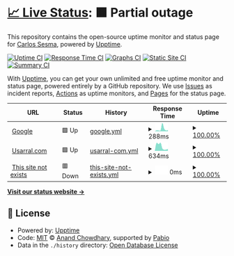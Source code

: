 # [📈 Live Status](https://usarral.github.io/upptime-demo): <!--live status--> **🟧 Partial outage**

This repository contains the open-source uptime monitor and status page for [Carlos Sesma](usarral.com), powered by [Upptime](https://github.com/upptime/upptime).

[![Uptime CI](https://github.com/usarral/upptime-demo/workflows/Uptime%20CI/badge.svg)](https://github.com/usarral/upptime-demo/actions?query=workflow%3A%22Uptime+CI%22)
[![Response Time CI](https://github.com/usarral/upptime-demo/workflows/Response%20Time%20CI/badge.svg)](https://github.com/usarral/upptime-demo/actions?query=workflow%3A%22Response+Time+CI%22)
[![Graphs CI](https://github.com/usarral/upptime-demo/workflows/Graphs%20CI/badge.svg)](https://github.com/usarral/upptime-demo/actions?query=workflow%3A%22Graphs+CI%22)
[![Static Site CI](https://github.com/usarral/upptime-demo/workflows/Static%20Site%20CI/badge.svg)](https://github.com/usarral/upptime-demo/actions?query=workflow%3A%22Static+Site+CI%22)
[![Summary CI](https://github.com/usarral/upptime-demo/workflows/Summary%20CI/badge.svg)](https://github.com/usarral/upptime-demo/actions?query=workflow%3A%22Summary+CI%22)

With [Upptime](https://upptime.js.org), you can get your own unlimited and free uptime monitor and status page, powered entirely by a GitHub repository. We use [Issues](https://github.com/usarral/upptime-demo/issues) as incident reports, [Actions](https://github.com/usarral/upptime-demo/actions) as uptime monitors, and [Pages](https://usarral.github.io/upptime-demo) for the status page.

<!--start: status pages-->
<!-- This summary is generated by Upptime (https://github.com/upptime/upptime) -->
<!-- Do not edit this manually, your changes will be overwritten -->
<!-- prettier-ignore -->
| URL | Status | History | Response Time | Uptime |
| --- | ------ | ------- | ------------- | ------ |
| <img alt="" src="https://icons.duckduckgo.com/ip3/www.google.com.ico" height="13"> [Google](https://www.google.com) | 🟩 Up | [google.yml](https://github.com/usarral/upptime-demo/commits/HEAD/history/google.yml) | <details><summary><img alt="Response time graph" src="./graphs/google/response-time-week.png" height="20"> 288ms</summary><br><a href="https://usarral.github.io/upptime-demo/history/google"><img alt="Response time 141" src="https://img.shields.io/endpoint?url=https%3A%2F%2Fraw.githubusercontent.com%2Fusarral%2Fupptime-demo%2FHEAD%2Fapi%2Fgoogle%2Fresponse-time.json"></a><br><a href="https://usarral.github.io/upptime-demo/history/google"><img alt="24-hour response time 89" src="https://img.shields.io/endpoint?url=https%3A%2F%2Fraw.githubusercontent.com%2Fusarral%2Fupptime-demo%2FHEAD%2Fapi%2Fgoogle%2Fresponse-time-day.json"></a><br><a href="https://usarral.github.io/upptime-demo/history/google"><img alt="7-day response time 288" src="https://img.shields.io/endpoint?url=https%3A%2F%2Fraw.githubusercontent.com%2Fusarral%2Fupptime-demo%2FHEAD%2Fapi%2Fgoogle%2Fresponse-time-week.json"></a><br><a href="https://usarral.github.io/upptime-demo/history/google"><img alt="30-day response time 172" src="https://img.shields.io/endpoint?url=https%3A%2F%2Fraw.githubusercontent.com%2Fusarral%2Fupptime-demo%2FHEAD%2Fapi%2Fgoogle%2Fresponse-time-month.json"></a><br><a href="https://usarral.github.io/upptime-demo/history/google"><img alt="1-year response time 141" src="https://img.shields.io/endpoint?url=https%3A%2F%2Fraw.githubusercontent.com%2Fusarral%2Fupptime-demo%2FHEAD%2Fapi%2Fgoogle%2Fresponse-time-year.json"></a></details> | <details><summary><a href="https://usarral.github.io/upptime-demo/history/google">100.00%</a></summary><a href="https://usarral.github.io/upptime-demo/history/google"><img alt="All-time uptime 100.00%" src="https://img.shields.io/endpoint?url=https%3A%2F%2Fraw.githubusercontent.com%2Fusarral%2Fupptime-demo%2FHEAD%2Fapi%2Fgoogle%2Fuptime.json"></a><br><a href="https://usarral.github.io/upptime-demo/history/google"><img alt="24-hour uptime 100.00%" src="https://img.shields.io/endpoint?url=https%3A%2F%2Fraw.githubusercontent.com%2Fusarral%2Fupptime-demo%2FHEAD%2Fapi%2Fgoogle%2Fuptime-day.json"></a><br><a href="https://usarral.github.io/upptime-demo/history/google"><img alt="7-day uptime 100.00%" src="https://img.shields.io/endpoint?url=https%3A%2F%2Fraw.githubusercontent.com%2Fusarral%2Fupptime-demo%2FHEAD%2Fapi%2Fgoogle%2Fuptime-week.json"></a><br><a href="https://usarral.github.io/upptime-demo/history/google"><img alt="30-day uptime 100.00%" src="https://img.shields.io/endpoint?url=https%3A%2F%2Fraw.githubusercontent.com%2Fusarral%2Fupptime-demo%2FHEAD%2Fapi%2Fgoogle%2Fuptime-month.json"></a><br><a href="https://usarral.github.io/upptime-demo/history/google"><img alt="1-year uptime 100.00%" src="https://img.shields.io/endpoint?url=https%3A%2F%2Fraw.githubusercontent.com%2Fusarral%2Fupptime-demo%2FHEAD%2Fapi%2Fgoogle%2Fuptime-year.json"></a></details>
| <img alt="" src="https://icons.duckduckgo.com/ip3/usarral.com.ico" height="13"> [Usarral.com](https://usarral.com) | 🟩 Up | [usarral-com.yml](https://github.com/usarral/upptime-demo/commits/HEAD/history/usarral-com.yml) | <details><summary><img alt="Response time graph" src="./graphs/usarral-com/response-time-week.png" height="20"> 634ms</summary><br><a href="https://usarral.github.io/upptime-demo/history/usarral-com"><img alt="Response time 920" src="https://img.shields.io/endpoint?url=https%3A%2F%2Fraw.githubusercontent.com%2Fusarral%2Fupptime-demo%2FHEAD%2Fapi%2Fusarral-com%2Fresponse-time.json"></a><br><a href="https://usarral.github.io/upptime-demo/history/usarral-com"><img alt="24-hour response time 1040" src="https://img.shields.io/endpoint?url=https%3A%2F%2Fraw.githubusercontent.com%2Fusarral%2Fupptime-demo%2FHEAD%2Fapi%2Fusarral-com%2Fresponse-time-day.json"></a><br><a href="https://usarral.github.io/upptime-demo/history/usarral-com"><img alt="7-day response time 634" src="https://img.shields.io/endpoint?url=https%3A%2F%2Fraw.githubusercontent.com%2Fusarral%2Fupptime-demo%2FHEAD%2Fapi%2Fusarral-com%2Fresponse-time-week.json"></a><br><a href="https://usarral.github.io/upptime-demo/history/usarral-com"><img alt="30-day response time 800" src="https://img.shields.io/endpoint?url=https%3A%2F%2Fraw.githubusercontent.com%2Fusarral%2Fupptime-demo%2FHEAD%2Fapi%2Fusarral-com%2Fresponse-time-month.json"></a><br><a href="https://usarral.github.io/upptime-demo/history/usarral-com"><img alt="1-year response time 920" src="https://img.shields.io/endpoint?url=https%3A%2F%2Fraw.githubusercontent.com%2Fusarral%2Fupptime-demo%2FHEAD%2Fapi%2Fusarral-com%2Fresponse-time-year.json"></a></details> | <details><summary><a href="https://usarral.github.io/upptime-demo/history/usarral-com">100.00%</a></summary><a href="https://usarral.github.io/upptime-demo/history/usarral-com"><img alt="All-time uptime 100.00%" src="https://img.shields.io/endpoint?url=https%3A%2F%2Fraw.githubusercontent.com%2Fusarral%2Fupptime-demo%2FHEAD%2Fapi%2Fusarral-com%2Fuptime.json"></a><br><a href="https://usarral.github.io/upptime-demo/history/usarral-com"><img alt="24-hour uptime 100.00%" src="https://img.shields.io/endpoint?url=https%3A%2F%2Fraw.githubusercontent.com%2Fusarral%2Fupptime-demo%2FHEAD%2Fapi%2Fusarral-com%2Fuptime-day.json"></a><br><a href="https://usarral.github.io/upptime-demo/history/usarral-com"><img alt="7-day uptime 100.00%" src="https://img.shields.io/endpoint?url=https%3A%2F%2Fraw.githubusercontent.com%2Fusarral%2Fupptime-demo%2FHEAD%2Fapi%2Fusarral-com%2Fuptime-week.json"></a><br><a href="https://usarral.github.io/upptime-demo/history/usarral-com"><img alt="30-day uptime 100.00%" src="https://img.shields.io/endpoint?url=https%3A%2F%2Fraw.githubusercontent.com%2Fusarral%2Fupptime-demo%2FHEAD%2Fapi%2Fusarral-com%2Fuptime-month.json"></a><br><a href="https://usarral.github.io/upptime-demo/history/usarral-com"><img alt="1-year uptime 100.00%" src="https://img.shields.io/endpoint?url=https%3A%2F%2Fraw.githubusercontent.com%2Fusarral%2Fupptime-demo%2FHEAD%2Fapi%2Fusarral-com%2Fuptime-year.json"></a></details>
| <img alt="" src="https://icons.duckduckgo.com/ip3/not-exist2.com.ico" height="13"> [This site not exists](http://not-exist2.com/) | 🟥 Down | [this-site-not-exists.yml](https://github.com/usarral/upptime-demo/commits/HEAD/history/this-site-not-exists.yml) | <details><summary><img alt="Response time graph" src="./graphs/this-site-not-exists/response-time-week.png" height="20"> 0ms</summary><br><a href="https://usarral.github.io/upptime-demo/history/this-site-not-exists"><img alt="Response time 191" src="https://img.shields.io/endpoint?url=https%3A%2F%2Fraw.githubusercontent.com%2Fusarral%2Fupptime-demo%2FHEAD%2Fapi%2Fthis-site-not-exists%2Fresponse-time.json"></a><br><a href="https://usarral.github.io/upptime-demo/history/this-site-not-exists"><img alt="24-hour response time 0" src="https://img.shields.io/endpoint?url=https%3A%2F%2Fraw.githubusercontent.com%2Fusarral%2Fupptime-demo%2FHEAD%2Fapi%2Fthis-site-not-exists%2Fresponse-time-day.json"></a><br><a href="https://usarral.github.io/upptime-demo/history/this-site-not-exists"><img alt="7-day response time 0" src="https://img.shields.io/endpoint?url=https%3A%2F%2Fraw.githubusercontent.com%2Fusarral%2Fupptime-demo%2FHEAD%2Fapi%2Fthis-site-not-exists%2Fresponse-time-week.json"></a><br><a href="https://usarral.github.io/upptime-demo/history/this-site-not-exists"><img alt="30-day response time 0" src="https://img.shields.io/endpoint?url=https%3A%2F%2Fraw.githubusercontent.com%2Fusarral%2Fupptime-demo%2FHEAD%2Fapi%2Fthis-site-not-exists%2Fresponse-time-month.json"></a><br><a href="https://usarral.github.io/upptime-demo/history/this-site-not-exists"><img alt="1-year response time 191" src="https://img.shields.io/endpoint?url=https%3A%2F%2Fraw.githubusercontent.com%2Fusarral%2Fupptime-demo%2FHEAD%2Fapi%2Fthis-site-not-exists%2Fresponse-time-year.json"></a></details> | <details><summary><a href="https://usarral.github.io/upptime-demo/history/this-site-not-exists">100.00%</a></summary><a href="https://usarral.github.io/upptime-demo/history/this-site-not-exists"><img alt="All-time uptime 99.94%" src="https://img.shields.io/endpoint?url=https%3A%2F%2Fraw.githubusercontent.com%2Fusarral%2Fupptime-demo%2FHEAD%2Fapi%2Fthis-site-not-exists%2Fuptime.json"></a><br><a href="https://usarral.github.io/upptime-demo/history/this-site-not-exists"><img alt="24-hour uptime 100.00%" src="https://img.shields.io/endpoint?url=https%3A%2F%2Fraw.githubusercontent.com%2Fusarral%2Fupptime-demo%2FHEAD%2Fapi%2Fthis-site-not-exists%2Fuptime-day.json"></a><br><a href="https://usarral.github.io/upptime-demo/history/this-site-not-exists"><img alt="7-day uptime 100.00%" src="https://img.shields.io/endpoint?url=https%3A%2F%2Fraw.githubusercontent.com%2Fusarral%2Fupptime-demo%2FHEAD%2Fapi%2Fthis-site-not-exists%2Fuptime-week.json"></a><br><a href="https://usarral.github.io/upptime-demo/history/this-site-not-exists"><img alt="30-day uptime 100.00%" src="https://img.shields.io/endpoint?url=https%3A%2F%2Fraw.githubusercontent.com%2Fusarral%2Fupptime-demo%2FHEAD%2Fapi%2Fthis-site-not-exists%2Fuptime-month.json"></a><br><a href="https://usarral.github.io/upptime-demo/history/this-site-not-exists"><img alt="1-year uptime 99.94%" src="https://img.shields.io/endpoint?url=https%3A%2F%2Fraw.githubusercontent.com%2Fusarral%2Fupptime-demo%2FHEAD%2Fapi%2Fthis-site-not-exists%2Fuptime-year.json"></a></details>

<!--end: status pages-->

[**Visit our status website →**](https://usarral.github.io/upptime-demo)

## 📄 License

- Powered by: [Upptime](https://github.com/upptime/upptime)
- Code: [MIT](./LICENSE) © [Anand Chowdhary](https://anandchowdhary.com), supported by [Pabio](https://pabio.com)
- Data in the `./history` directory: [Open Database License](https://opendatacommons.org/licenses/odbl/1-0/)
